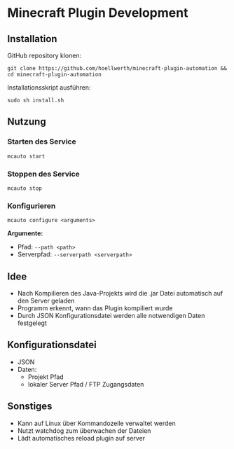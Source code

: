 # Minecraft Plugin Development

## Installation

GitHub repository klonen:

```git clone https://github.com/hoellwerth/minecraft-plugin-automation && cd minecraft-plugin-automation```

Installationsskript ausführen:

```sudo sh install.sh```

## Nutzung

### Starten des Service

```mcauto start```

### Stoppen des Service

```mcauto stop```

### Konfigurieren

```mcauto configure <arguments>```

**Argumente:**
- Pfad: `--path <path>`
- Serverpfad: `--serverpath <serverpath>`

## Idee

- Nach Kompilieren des Java-Projekts wird die .jar Datei automatisch auf den Server geladen
- Programm erkennt, wann das Plugin kompiliert wurde
- Durch JSON Konfigurationsdatei werden alle notwendigen Daten festgelegt

## Konfigurationsdatei

- JSON
- Daten:
    - Projekt Pfad
    - lokaler Server Pfad / FTP Zugangsdaten

## Sonstiges

- Kann auf Linux über Kommandozeile verwaltet werden
- Nutzt watchdog zum überwachen der Dateien
- Lädt automatisches reload plugin auf server

